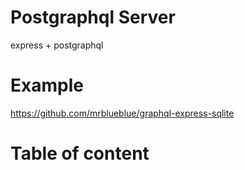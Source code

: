 # Postgraphql Server
express + postgraphql

# Example
https://github.com/mrblueblue/graphql-express-sqlite

# Table of content